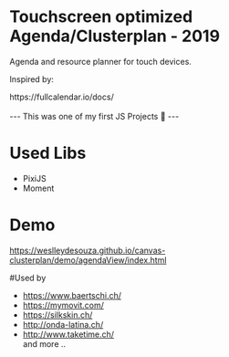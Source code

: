 # Touchscreen optimized Agenda/Clusterplan - 2019
Agenda and resource planner for touch devices.
<br>
<p>Inspired by:<p>
https://fullcalendar.io/docs/
<br>
<br>
---
This was one of my first JS Projects 🧒
--- 
<br>

# Used Libs
- PixiJS
- Moment

# Demo
https://weslleydesouza.github.io/canvas-clusterplan/demo/agendaView/index.html

#Used by
- https://www.baertschi.ch/
- https://mymovit.com/
- https://silkskin.ch/
- http://onda-latina.ch/
- http://www.taketime.ch/ <br>
and more ..

